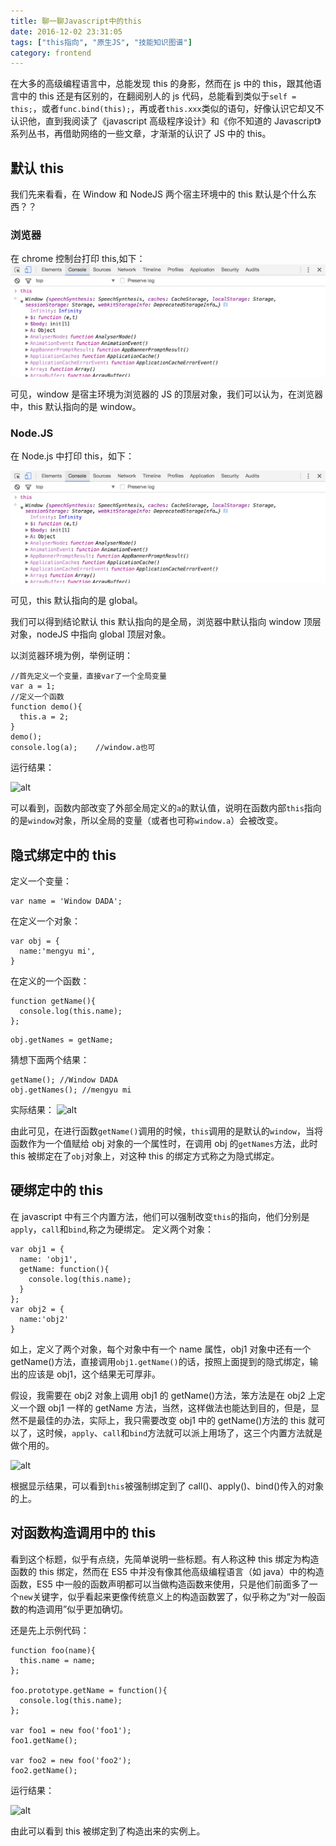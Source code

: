 ```yaml
---
title: 聊一聊Javascript中的this
date: 2016-12-02 23:31:05
tags: ["this指向", "原生JS", "技能知识图谱"]
category: frontend
---
```


在大多的高级编程语言中，总能发现 this 的身影，然而在 js 中的 this，跟其他语言中的 this 还是有区别的，在翻阅别人的 js 代码，总能看到类似于`self = this;`，或者`func.bind(this);`，再或者`this.xxx`类似的语句，好像认识它却又不认识他，直到我阅读了《javascript 高级程序设计》和《你不知道的 Javascript》系列丛书，再借助网络的一些文章，才渐渐的认识了 JS 中的 this。

<!--more-->

## 默认 this

我们先来看看，在 Window 和 NodeJS 两个宿主环境中的 this 默认是个什么东西？？

### 浏览器

在 chrome 控制台打印 this,如下：
![this](../media/2016/12/1202/this1.png)

可见，window 是宿主环境为浏览器的 JS 的顶层对象，我们可以认为，在浏览器中，this 默认指向的是 window。

### Node.JS

在 Node.js 中打印 this，如下：

![this](../media/2016/12/1202/this1.png)

可见，this 默认指向的是 global。

我们可以得到结论默认 this 默认指向的是全局，浏览器中默认指向 window 顶层对象，nodeJS 中指向 global 顶层对象。

以浏览器环境为例，举例证明：

```
//首先定义一个变量，直接var了一个全局变量
var a = 1;
//定义一个函数
function demo(){
  this.a = 2;
}
demo();
console.log(a);    //window.a也可
```

运行结果：

![alt](http://mife.io/static/upload/20171005/FuGg9hrmbVqw9iFeLn17ttPZ.png)

可以看到，函数内部改变了外部全局定义的`a`的默认值，说明在函数内部`this`指向的是`window`对象，所以全局的变量（或者也可称`window.a`）会被改变。

## 隐式绑定中的 this

定义一个变量：

```
var name = 'Window DADA';
```

在定义一个对象：

```
var obj = {
  name:'mengyu mi',
}
```

在定义的一个函数：

```
function getName(){
  console.log(this.name);
};
```

```
obj.getNames = getName;
```

猜想下面两个结果：

```
getName(); //Window DADA
obj.getNames(); //mengyu mi
```

实际结果：
![alt](http://mife.io/static/upload/20171005/fy4NacKamLcNhcyLlP_D9y2X.png)

由此可见，在进行函数`getName()`调用的时候，`this`调用的是默认的`window`，当将函数作为一个值赋给 obj 对象的一个属性时，在调用 obj 的`getNames`方法，此时 this 被绑定在了`obj`对象上，对这种 this 的绑定方式称之为隐式绑定。

## 硬绑定中的 this

在 javascript 中有三个内置方法，他们可以强制改变`this`的指向，他们分别是`apply`，`call`和`bind`,称之为硬绑定。
定义两个对象：

```
var obj1 = {
  name: 'obj1',
  getName: function(){
    console.log(this.name);
  }
};
var obj2 = {
  name:'obj2'
}
```

如上，定义了两个对象，每个对象中有一个 name 属性，obj1 对象中还有一个 getName()方法，直接调用`obj1.getName()`的话，按照上面提到的隐式绑定，输出的应该是 obj1，这个结果无可厚非。

假设，我需要在 obj2 对象上调用 obj1 的 getName()方法，笨方法是在 obj2 上定义一个跟 obj1 一样的 getName 方法，当然，这样做法也能达到目的，但是，显然不是最佳的办法，实际上，我只需要改变 obj1 中的 getName()方法的 this 就可以了，这时候，`apply`、`call`和`bind`方法就可以派上用场了，这三个内置方法就是做个用的。

![alt](http://mife.io/static/upload/20171005/7hd1e79EFWomZ9j_8zJCHNEz.png)

根据显示结果，可以看到`this`被强制绑定到了 call()、apply()、bind()传入的对象的上。

## 对函数构造调用中的 this

看到这个标题，似乎有点绕，先简单说明一些标题。有人称这种 this 绑定为构造函数的 this 绑定，然而在 ES5 中并没有像其他高级编程语言（如 java）中的构造函数，ES5 中一般的函数声明都可以当做构造函数来使用，只是他们前面多了一个`new`关键字，似乎看起来更像传统意义上的构造函数罢了，似乎称之为“对一般函数的构造调用”似乎更加确切。

还是先上示例代码：

```
function foo(name){
  this.name = name;
};

foo.prototype.getName = function(){
  console.log(this.name);
};

var foo1 = new foo('foo1');
foo1.getName();

var foo2 = new foo('foo2');
foo2.getName();

```

运行结果：

![alt](http://mife.io/static/upload/20171005/pQlcoIMFM94W_JQYBmTXlAS5.png)

由此可以看到 this 被绑定到了构造出来的实例上。
